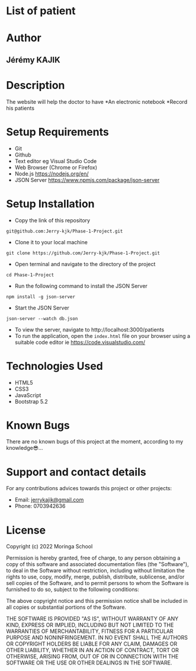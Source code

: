 # List of patient
# Author
## Jérémy KAJIK
# Description
The website will help the doctor to have 
*An electronic notebook
*Record his patients
# Setup Requirements
* Git
* Github
* Text editor eg Visual Studio Code
* Web Browser (Chrome or Firefox)
* Node.js https://nodejs.org/en/
* JSON Server https://www.npmjs.com/package/json-server
# Setup Installation
* Copy the link of this repository
```
git@github.com:Jerry-kjk/Phase-1-Project.git
```
* Clone it to your local machine
```
git clone https://github.com/Jerry-kjk/Phase-1-Project.git
```
* Open terminal and navigate to the directory of the project
```
cd Phase-1-Project
```
* Run the following command to install the JSON Server
```
npm install -g json-server
```
* Start the JSON Server
```
json-server --watch db.json
```
* To view the server, navigate to http://localhost:3000/patients
* To run the application, open the `index.html` file on your browser using a suitable code editor ie https://code.visualstudio.com/
# Technologies Used
* HTML5
* CSS3
* JavaScript
* Bootstrap 5.2
# Known Bugs
There are no known bugs of this project at the moment, according to my knowledge😎...
# Support and contact details
For any contributions advices towards this project or other projects:
* Email: jerrykajik@gmail.com
* Phone: 0703942636
# License
Copyright (c) 2022 Moringa School

Permission is hereby granted, free of charge, to any person obtaining
a copy of this software and associated documentation files (the
"Software"), to deal in the Software without restriction, including
without limitation the rights to use, copy, modify, merge, publish,
distribute, sublicense, and/or sell copies of the Software, and to
permit persons to whom the Software is furnished to do so, subject to
the following conditions:

The above copyright notice and this permission notice shall be
included in all copies or substantial portions of the Software.

THE SOFTWARE IS PROVIDED "AS IS", WITHOUT WARRANTY OF ANY KIND,
EXPRESS OR IMPLIED, INCLUDING BUT NOT LIMITED TO THE WARRANTIES OF
MERCHANTABILITY, FITNESS FOR A PARTICULAR PURPOSE AND
NONINFRINGEMENT. IN NO EVENT SHALL THE AUTHORS OR COPYRIGHT HOLDERS BE
LIABLE FOR ANY CLAIM, DAMAGES OR OTHER LIABILITY, WHETHER IN AN ACTION
OF CONTRACT, TORT OR OTHERWISE, ARISING FROM, OUT OF OR IN CONNECTION
WITH THE SOFTWARE OR THE USE OR OTHER DEALINGS IN THE SOFTWARE.
